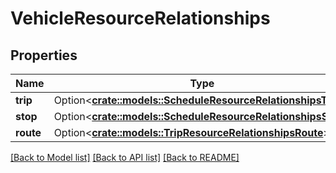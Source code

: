 # VehicleResourceRelationships

## Properties

Name | Type | Description | Notes
------------ | ------------- | ------------- | -------------
**trip** | Option<[**crate::models::ScheduleResourceRelationshipsTrip**](ScheduleResource_relationships_trip.md)> |  | [optional]
**stop** | Option<[**crate::models::ScheduleResourceRelationshipsStop**](ScheduleResource_relationships_stop.md)> |  | [optional]
**route** | Option<[**crate::models::TripResourceRelationshipsRoute**](TripResource_relationships_route.md)> |  | [optional]

[[Back to Model list]](../README.md#documentation-for-models) [[Back to API list]](../README.md#documentation-for-api-endpoints) [[Back to README]](../README.md)


